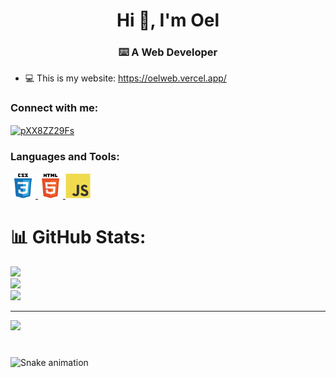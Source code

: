 <h1 align="center">Hi 👋, I'm Oel</h1>
<h3 align="center">⌨️ A Web Developer</h3>

- 💻 This is my website: https://oelweb.vercel.app/

<h3 align="left">Connect with me:</h3>
<p align="left">
<a href="https://discord.gg/pXX8ZZ29Fs" target="blank"><img align="center" src="https://raw.githubusercontent.com/rahuldkjain/github-profile-readme-generator/master/src/images/icons/Social/discord.svg" alt="pXX8ZZ29Fs" height="30" width="40" /></a>
</p>

<h3 align="left">Languages and Tools:</h3>
<p align="left"> <a href="https://www.w3schools.com/css/" target="_blank" rel="noreferrer"> <img src="https://raw.githubusercontent.com/devicons/devicon/master/icons/css3/css3-original-wordmark.svg" alt="css3" width="40" height="40"/> </a> <a href="https://www.w3.org/html/" target="_blank" rel="noreferrer"> <img src="https://raw.githubusercontent.com/devicons/devicon/master/icons/html5/html5-original-wordmark.svg" alt="html5" width="40" height="40"/> </a> <a href="https://developer.mozilla.org/en-US/docs/Web/JavaScript" target="_blank" rel="noreferrer"> <img src="https://raw.githubusercontent.com/devicons/devicon/master/icons/javascript/javascript-original.svg" alt="javascript" width="40" height="40"/> </a> </p>

# 📊 GitHub Stats:
![](https://github-readme-stats.vercel.app/api?username=Oel&theme=dark&hide_border=false&include_all_commits=false&count_private=false)<br/>
![](https://github-readme-streak-stats.herokuapp.com/?user=Oel&theme=dark&hide_border=false)<br/>
![](https://github-readme-stats.vercel.app/api/top-langs/?username=Oel&theme=dark&hide_border=false&include_all_commits=false&count_private=false&layout=compact)

---
[![](https://visitcount.itsvg.in/api?id=Oel&icon=0&color=0)](https://visitcount.itsvg.in)

<!-- Proudly created with GPRM ( https://gprm.itsvg.in ) -->


###

<br clear="both">

<img src="https://raw.githubusercontent.com/maurodesouza/maurodesouza/output/snake.svg" alt="Snake animation" />

###
